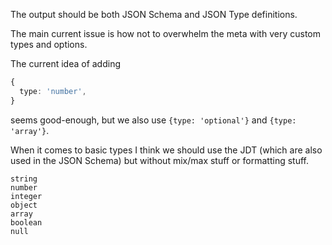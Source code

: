 The output should be both JSON Schema and JSON Type definitions.

The main current issue is how not to overwhelm the meta with very custom types and options.

The current idea of adding

```ts
{
  type: 'number',
}
```

seems good-enough, but we also use `{type: 'optional'}` and `{type: 'array'}`.

When it comes to basic types I think we should use the JDT (which are also used in the JSON Schema) but without mix/max stuff or formatting stuff.

    string
    number
    integer
    object
    array
    boolean
    null
